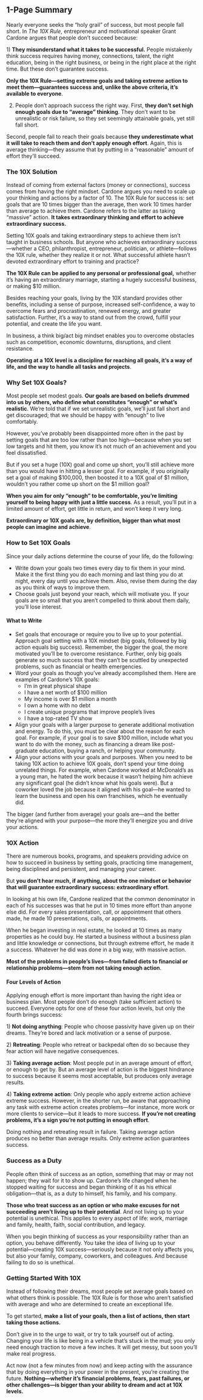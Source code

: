## 1-Page Summary

Nearly everyone seeks the “holy grail” of success, but most people fall short. In _The 10X Rule_, entrepreneur and motivational speaker Grant Cardone argues that people don’t succeed because:

1) **They misunderstand what it takes to be successful.** People mistakenly think success requires having money, connections, talent, the right education, being in the right business, or being in the right place at the right time. But these don’t guarantee success.

**Only the 10X Rule—setting extreme goals and taking extreme action to meet them—guarantees success and, unlike the above criteria, it’s available to everyone**.

2) People don’t approach success the right way. First, **they don’t set high enough goals due to “average” thinking**. They don’t want to be unrealistic or risk failure, so they set seemingly attainable goals, yet still fall short.

Second, people fail to reach their goals because **they underestimate what it will take to reach them and don’t apply enough effort**. Again, this is average thinking—they assume that by putting in a “reasonable” amount of effort they’ll succeed.

### The 10X Solution

Instead of coming from external factors (money or connections), success comes from having the right mindset. Cardone argues you need to scale up your thinking and actions by a factor of 10. The 10X Rule for success is: set goals that are 10 times bigger than the average, then work 10 times harder than average to achieve them. Cardone refers to the latter as taking “massive” action. **It takes extraordinary thinking and effort to achieve extraordinary success.**

Setting 10X goals and taking extraordinary steps to achieve them isn’t taught in business schools. But anyone who achieves extraordinary success—whether a CEO, philanthropist, entrepreneur, politician, or athlete—follows the 10X rule, whether they realize it or not. What successful athlete hasn’t devoted extraordinary effort to training and practice?

**The 10X Rule can be applied to any personal or professional goal,** whether it’s having an extraordinary marriage, starting a hugely successful business, or making $10 million.

Besides reaching your goals, living by the 10X standard provides other benefits, including a sense of purpose, increased self-confidence, a way to overcome fears and procrastination, renewed energy, and greater satisfaction. Further, it’s a way to stand out from the crowd, fulfill your potential, and create the life you want.

In business, a think big/act big mindset enables you to overcome obstacles such as competition, economic downturns, disruptions, and client resistance.

**Operating at a 10X level is a discipline for reaching all goals, it’s a way of life, and the way to handle all tasks and projects**.

### Why Set 10X Goals?

Most people set modest goals. **Our goals are based on beliefs drummed into us by others, who define what constitutes “enough” or what’s realistic**. We’re told that if we set unrealistic goals, we’ll just fall short and get discouraged; that we should be happy with “enough” to live comfortably.

However, you’ve probably been disappointed more often in the past by setting goals that are too low rather than too high—because when you set low targets and hit them, you know it’s not much of an achievement and you feel dissatisfied.

But if you set a huge (10X) goal and come up short, you’ll still achieve more than you would have in hitting a lesser goal. For example, if you originally set a goal of making $100,000, then boosted it to a 10X goal of $1 million, wouldn’t you rather come up short on the $1 million goal?

**When you aim for only “enough” to be comfortable, you’re limiting yourself to being happy with just a little success**. As a result, you’ll put in a limited amount of effort, get little in return, and won’t keep it very long.

**Extraordinary or 10X goals are, by definition, bigger than what most people can imagine and achieve**.

### How to Set 10X Goals

Since your daily actions determine the course of your life, do the following:

- Write down your goals two times every day to fix them in your mind. Make it the first thing you do each morning and last thing you do at night, every day until you achieve them. Also, revise them during the day as you think of ways to improve them.
- Choose goals just beyond your reach, which will motivate you. If your goals are so small that you aren’t compelled to think about them daily, you’ll lose interest.

#### What to Write

- Set goals that encourage or require you to live up to your potential. Approach goal setting with a 10X mindset (big goals, followed by big action equals big success). Remember, the bigger the goal, the more motivated you’ll be to overcome resistance. Further, only big goals generate so much success that they can’t be scuttled by unexpected problems, such as financial or health emergencies.
- Word your goals as though you’ve already accomplished them. Here are examples of Cardone’s 10X goals:
    - I’m in great physical shape
    - I have a net worth of $100 million
    - My income is over $1 million a month
    - I own a home with no debt
    - I create unique programs that improve people’s lives
    - I have a top-rated TV show
- Align your goals with a larger purpose to generate additional motivation and energy. To do this, you must be clear about the reason for each goal. For example, if your goal is to save $100 million, include what you want to do with the money, such as financing a dream like post-graduate education, buying a ranch, or helping your community.
- Align your actions with your goals and purposes. When you need to be taking 10X action to achieve 10X goals, don’t spend your time doing unrelated things. For example, when Cardone worked at McDonald’s as a young man, he hated the work because it wasn’t helping him achieve any significant goal (he didn’t know what his goals were). But a coworker loved the job because it aligned with his goal—he wanted to learn the business and open his own franchises, which he eventually did.

The bigger (and further from average) your goals are—and the better they’re aligned with your purpose—the more they’ll energize you and drive your actions.

### 10X Action

There are numerous books, programs, and speakers providing advice on how to succeed in business by setting goals, practicing time management, being disciplined and persistent, and managing your career.

But **you don’t hear much, if anything, about the one mindset or behavior that will guarantee extraordinary success: extraordinary effort**.

In looking at his own life, Cardone realized that the common denominator in each of his successes was that he put in 10 times more effort than anyone else did. For every sales presentation, call, or appointment that others made, he made 10 presentations, calls, or appointments.

When he began investing in real estate, he looked at 10 times as many properties as he could buy. He started a business without a business plan and little knowledge or connections, but through extreme effort, he made it a success. Whatever he did was done in a big way, with massive action.

**Most of the problems in people’s lives—from failed diets to financial or relationship problems—stem from not taking enough action**.

#### Four Levels of Action

Applying enough effort is more important than having the right idea or business plan. Most people don’t do enough (take sufficient action) to succeed. Everyone opts for one of these four action levels, but only the fourth brings success:

1) **Not doing anything**: People who choose passivity have given up on their dreams. They’re bored and lack motivation or a sense of purpose.

2) **Retreating**: People who retreat or backpedal often do so because they fear action will have negative consequences.

3) **Taking average action**: Most people put in an average amount of effort, or enough to get by. But an average level of action is the biggest hindrance to success because it seems most acceptable, but produces only average results.

4) **Taking extreme action**: Only people who apply extreme action achieve extreme success. However, in the shorter run, be aware that approaching any task with extreme action creates problems—for instance, more work or more clients to service—but it leads to more success. **If you’re not creating problems, it’s a sign you’re not putting in enough effort**.

Doing nothing and retreating result in failure. Taking average action produces no better than average results. Only extreme action guarantees success.

### Success as a Duty

People often think of success as an option, something that may or may not happen; they wait for it to show up. Cardone’s life changed when he stopped waiting for success and began thinking of it as his ethical obligation—that is, as a duty to himself, his family, and his company.

**Those who treat success as an option or who make excuses for not succeeding aren’t living up to their potential**. And not living up to your potential is unethical. This applies to every aspect of life: work, marriage and family, health, faith, social contribution, and legacy.

When you begin thinking of success as your responsibility rather than an option, you behave differently. You take the idea of living up to your potential—creating 10X success—seriously because it not only affects you, but also your family, company, coworkers, and colleagues. And because failing to do so is unethical.

### Getting Started With 10X

Instead of following their dreams, most people set average goals based on what others think is possible. The 10X Rule is for those who aren’t satisfied with average and who are determined to create an exceptional life.

To get started, **make a list of your goals, then a list of actions, then start taking those actions.**

Don’t give in to the urge to wait, or try to talk yourself out of acting. Changing your life is like being in a vehicle that’s stuck in the mud; you only need enough traction to move a few inches. It will get messy, but soon you’ll make real progress.

Act now (not a few minutes from now) and keep acting with the assurance that by doing everything in your power in the present, you’re creating the future. **Nothing—whether it’s financial problems, fears, past failures, or other challenges—is bigger than your ability to dream and act at 10X levels.**

